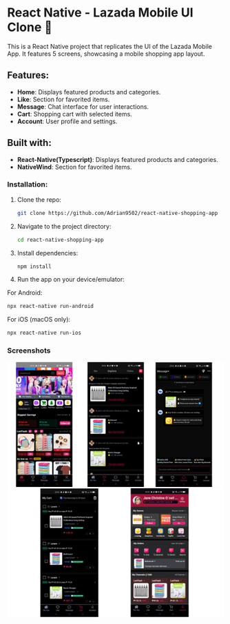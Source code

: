 # React Native - Lazada Mobile UI Clone 👋

This is a React Native project that replicates the UI of the Lazada Mobile App. It features 5 screens, showcasing a mobile shopping app layout.

## Features:

- **Home**: Displays featured products and categories.
- **Like**: Section for favorited items.
- **Message**: Chat interface for user interactions.
- **Cart**: Shopping cart with selected items.
- **Account**: User profile and settings.

## Built with:

- **React-Native(Typescript)**: Displays featured products and categories.
- **NativeWind**: Section for favorited items.

### Installation:

1. Clone the repo:

   ```bash
   git clone https://github.com/Adrian9502/react-native-shopping-app
   ```

2. Navigate to the project directory:

   ```bash
   cd react-native-shopping-app
   ```

3. Install dependencies:

   ```bash
   npm install
   ```

4. Run the app on your device/emulator:

For Android:

```bash
npx react-native run-android
```

For iOS (macOS only):

```bash
npx react-native run-ios
```

### Screenshots

![Lazada Mobile UI](./overview.png)
![Lazada Mobile UI](./overview1.png)
